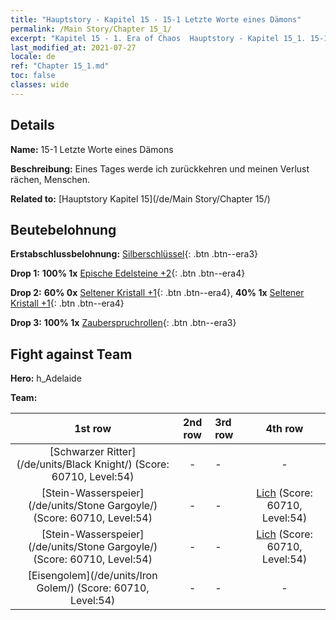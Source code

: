 ```yaml
---
title: "Hauptstory - Kapitel 15 - 15-1 Letzte Worte eines Dämons"
permalink: /Main Story/Chapter 15_1/
excerpt: "Kapitel 15 - 1. Era of Chaos  Hauptstory - Kapitel 15_1. 15-1 Letzte Worte eines Dämons"
last_modified_at: 2021-07-27
locale: de
ref: "Chapter 15_1.md"
toc: false
classes: wide
---
```


## Details

 **Name:** 15-1 Letzte Worte eines Dämons

 **Beschreibung:** Eines Tages werde ich zurückkehren und meinen Verlust rächen, Menschen.

 **Related to:** [Hauptstory Kapitel 15](/de/Main Story/Chapter 15/)

## Beutebelohnung

 **Erstabschlussbelohnung:** [Silberschlüssel](/ItemsDE/con_693/){: .btn .btn--era3}

 **Drop 1:** **100% 1x** [Epische Edelsteine +2](/ItemsDE/mat_51/){: .btn .btn--era4}

 **Drop 2:** **60% 0x** [Seltener Kristall +1](/ItemsDE/mat_45/){: .btn .btn--era4}, **40% 1x** [Seltener Kristall +1](/ItemsDE/mat_45/){: .btn .btn--era4}

 **Drop 3:** **100% 1x** [Zauberspruchrollen](/ItemsDE/con_694/){: .btn .btn--era3}


## Fight against Team
 **Hero:** h_Adelaide

 **Team:**


  | 1st row | 2nd row | 3rd row | 4th row |
  |:----:|:----:|:----|:----:|
  | [Schwarzer Ritter](/de/units/Black Knight/) (Score: 60710, Level:54)  | - | - | - |
  | [Stein-Wasserspeier](/de/units/Stone Gargoyle/) (Score: 60710, Level:54)  | - | - | [Lich](/de/units/Lich/) (Score: 60710, Level:54)  |
  | [Stein-Wasserspeier](/de/units/Stone Gargoyle/) (Score: 60710, Level:54)  | - | - | [Lich](/de/units/Lich/) (Score: 60710, Level:54)  |
  | [Eisengolem](/de/units/Iron Golem/) (Score: 60710, Level:54)  | - | - | - |


